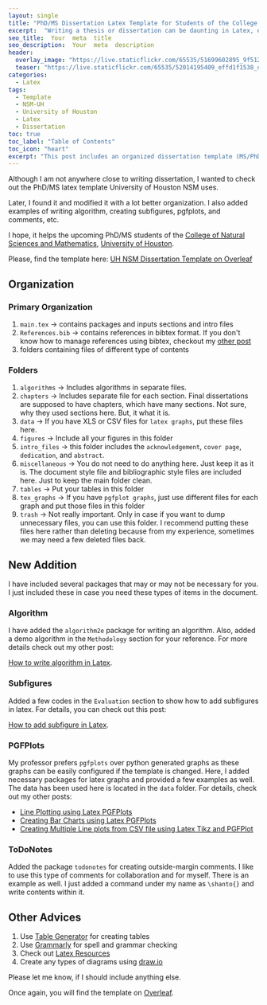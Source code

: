 ```yaml
---
layout: single
title: "PhD/MS Dissertation Latex Template for Students of the College of Natural Sciences and Mathematics- University of Houston"
excerpt:  "Writing a thesis or dissertation can be daunting in Latex, especially when it comes to formatting, including tables and algorithms or subfigures. Fortunately, the University of Houston's College of Natural Sciences and Mathematics offers a LaTeX template that can make the process much easier. However, it is not designed inIn this blog post, we will guide you through the steps of using the template to write your PhD or MS dissertation."
seo_title:  Your  meta  title  
seo_description:  Your  meta  description
header:
  overlay_image: "https://live.staticflickr.com/65535/51699602895_9f512e632d_o.png"
  teaser: "https://live.staticflickr.com/65535/52014195409_effd1f1538_o.png"
categories:
  - Latex
tags:
  - Template
  - NSM-UH
  - University of Houston
  - Latex
  - Dissertation
toc: true
toc_label: "Table of Contents"
toc_icon: "heart"
excerpt: "This post includes an organized dissertation template (MS/PhD UH-NSM) with required packages and examples."
---
```



Although I am not anywhere close to writing dissertation, I wanted to check out the PhD/MS latex template University of Houston NSM uses. 

Later, I found it and modified it with a lot better organization. I also added examples of writing algorithm, creating subfigures, pgfplots, and comments, etc.

I hope, it helps the upcoming PhD/MS students of the [College of Natural Sciences and Mathematics](https://www.uh.edu/nsm/), [University of Houston](https://www.uh.edu/).

Please, find the template here:
[UH NSM Dissertation Template on Overleaf](https://www.overleaf.com/read/shdqcsrbbvnz)

## Organization
### Primary Organization
1. `main.tex` $\rightarrow$ contains packages and inputs sections and intro files
2. `References.bib` $\rightarrow$ contains references in bibtex format. If you don't know how to manage references using bibtex, checkout my [other post](https://shantoroy.com/latex/bibliography-management-with-bibtex/)
3. folders containing files of different type of contents

### Folders
1. `algorithms` $\rightarrow$ Includes algorithms in separate files.
2. `chapters` $\rightarrow$ Includes separate file for each section. Final dissertations are supposed to have chapters, which have many sections. Not sure, why they used sections here. But, it what it is.
3. `data` $\rightarrow$ If you have XLS or CSV files for `latex graphs`, put these files here.
4. `figures` $\rightarrow$ Include all your figures in this folder
5. `intro_files` $\rightarrow$ this folder includes the `acknowledgement`, `cover page`, `dedication`, and `abstract`.
6. `miscellaneous` $\rightarrow$ You do not need to do anything here. Just keep it as it is. The document style file and bibliographic style files are included here. Just to keep the main folder clean.
7. `tables` $\rightarrow$ Put your tables in this folder
8. `tex_graphs` $\rightarrow$ If you have `pgfplot graphs`, just use different files for each graph and put those files in this folder
9. `trash` $\rightarrow$ Not really important. Only in case if you want to dump unnecessary files, you can use this folder. I recommend putting these files here rather than deleting because from my experience, sometimes we may need a few deleted files back.


## New Addition
I have included several packages that may or may not be necessary for you.  I just included these in case you need these types of items in the document.

### Algorithm
I have added the `algorithm2e` package for writing an algorithm. Also, added a demo algorithm in the `Methodology` section for your reference. For more details check out my other post:

[How to write algorithm in Latex](https://shantoroy.com/latex/how-to-write-algorithm-in-latex/).

### Subfigures
Added a few codes in the `Evaluation` section to show how to add subfigures in latex. For details, you can check out this post:

[How to add subfigure in Latex](https://shantoroy.com/latex/how-to-add-subfigure-in-latex/).

### PGFPlots
My professor prefers `pgfplots` over python generated graphs as these graphs can be easily configured if the template is changed. Here, I added necessary packages for latex graphs and provided a few examples as well. The data has been used here is located in the `data` folder. For details, check out my other posts:

* [Line Plotting using Latex PGFPlots](https://shantoroy.com/latex/line-graph-pgfplots/)
* [Creating Bar Charts using Latex PGFPlots](https://shantoroy.com/latex/bar-plots-in-latex-pgfplot/)
* [Creating Multiple Line plots from CSV file using Latex Tikz and PGFPlot](https://shantoroy.com/latex/multiple-line-plots-using-tikz-pgfplot/)

### ToDoNotes
Added the package `todonotes` for creating outside-margin comments. I like to use this type of comments for collaboration and for myself. There is an example as well. I just added a command under my name as `\shanto{}` and write contents within it.


## Other Advices

1. Use [Table Generator](https://www.tablesgenerator.com/) for creating tables
2. Use [Grammarly](https://app.grammarly.com/) for spell and grammar checking
3. Check out [Latex Resources](https://shantoroy.com/latex/latex-resources-in-a-nutshell/)
4. Create any types of diagrams using [draw.io](https://www.draw.io)


Please let me know, if I should include anything else.

Once again, you will find the template on [Overleaf](https://www.overleaf.com/read/shdqcsrbbvnz). 
<!--stackedit_data:
eyJoaXN0b3J5IjpbLTIxMjM1NDEyMzAsLTYyOTM4NDY1XX0=
-->
